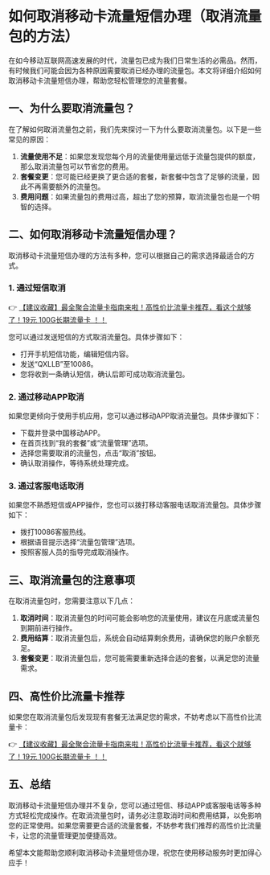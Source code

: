 # 如何取消移动卡流量短信办理（取消流量包的方法）

在如今移动互联网高速发展的时代，流量包已成为我们日常生活的必需品。然而，有时候我们可能会因为各种原因需要取消已经办理的流量包。本文将详细介绍如何取消移动卡流量短信办理，帮助您轻松管理您的流量套餐。

## 一、为什么要取消流量包？

在了解如何取消流量包之前，我们先来探讨一下为什么要取消流量包。以下是一些常见的原因：

1. **流量使用不足**：如果您发现您每个月的流量使用量远低于流量包提供的额度，那么取消流量包可以节省您的费用。
2. **套餐变更**：您可能已经更换了更合适的套餐，新套餐中包含了足够的流量，因此不再需要额外的流量包。
3. **费用问题**：如果流量包的费用过高，超出了您的预算，取消流量包也是一个明智的选择。

## 二、如何取消移动卡流量短信办理？

取消移动卡流量短信办理的方法有多种，您可以根据自己的需求选择最适合的方式。

### 1. 通过短信取消

👉 [【建议收藏】最全聚合流量卡指南来啦！高性价比流量卡推荐，看这个就够了！19元 100G长期流量卡 ！！](https://bit.ly/Liuliangka)

您可以通过发送短信的方式取消流量包。具体步骤如下：

- 打开手机短信功能，编辑短信内容。
- 发送“QXLLB”至10086。
- 您将收到一条确认短信，确认后即可成功取消流量包。

### 2. 通过移动APP取消

如果您更倾向于使用手机应用，您可以通过移动APP取消流量包。具体步骤如下：

- 下载并登录中国移动APP。
- 在首页找到“我的套餐”或“流量管理”选项。
- 选择您需要取消的流量包，点击“取消”按钮。
- 确认取消操作，等待系统处理完成。

### 3. 通过客服电话取消

如果您不熟悉短信或APP操作，您也可以拨打移动客服电话取消流量包。具体步骤如下：

- 拨打10086客服热线。
- 根据语音提示选择“流量包管理”选项。
- 按照客服人员的指导完成取消操作。

## 三、取消流量包的注意事项

在取消流量包时，您需要注意以下几点：

1. **取消时间**：取消流量包的时间可能会影响您的流量使用，建议在月底或流量包到期前进行操作。
2. **费用结算**：取消流量包后，系统会自动结算剩余费用，请确保您的账户余额充足。
3. **套餐变更**：取消流量包后，您可能需要重新选择合适的套餐，以满足您的流量需求。

## 四、高性价比流量卡推荐

如果您在取消流量包后发现现有套餐无法满足您的需求，不妨考虑以下高性价比流量卡：

👉 [【建议收藏】最全聚合流量卡指南来啦！高性价比流量卡推荐，看这个就够了！19元 100G长期流量卡 ！！](https://bit.ly/Liuliangka)

## 五、总结

取消移动卡流量短信办理并不复杂，您可以通过短信、移动APP或客服电话等多种方式轻松完成操作。在取消流量包时，请务必注意取消时间和费用结算，以免影响您的正常使用。如果您需要更合适的流量套餐，不妨参考我们推荐的高性价比流量卡，让您的流量管理更加便捷高效。

希望本文能帮助您顺利取消移动卡流量短信办理，祝您在使用移动服务时更加得心应手！